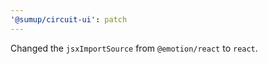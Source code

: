 ```yaml
---
'@sumup/circuit-ui': patch
---
```


Changed the `jsxImportSource` from `@emotion/react` to `react`.
